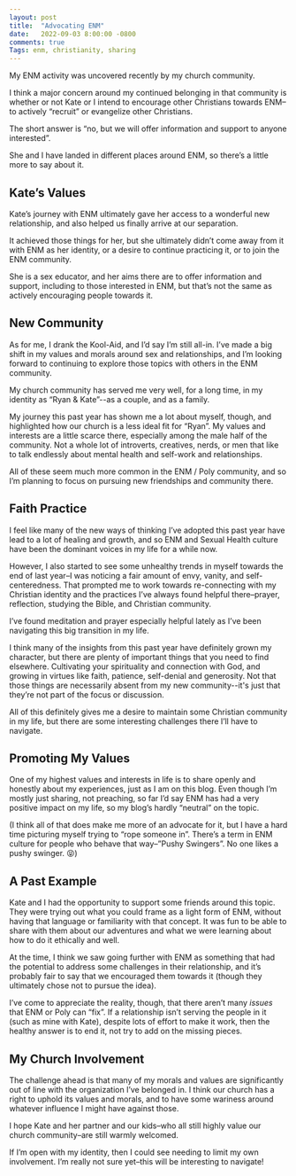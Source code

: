 ```yaml
---
layout: post
title:  "Advocating ENM"
date:   2022-09-03 8:00:00 -0800
comments: true
Tags: enm, christianity, sharing
---
```



My ENM activity was uncovered recently by my church community. 

I think a major concern around my continued belonging in that community is whether or not Kate or I intend to encourage other Christians towards ENM–to actively “recruit” or evangelize other Christians. 

The short answer is “no, but we will offer information and support to anyone interested”.

She and I have landed in different places around ENM, so there’s a little more to say about it.

<!--excerpt-->

## Kate’s Values

Kate’s journey with ENM ultimately gave her access to a wonderful new relationship, and also helped us finally arrive at our separation. 

It achieved those things for her, but she ultimately didn’t come away from it with ENM as her identity, or a desire to continue practicing it, or to join the ENM community.

She is a sex educator, and her aims there are to offer information and support, including to those interested in ENM, but that’s not the same as actively encouraging people towards it.


## New Community

As for me, I drank the Kool-Aid, and I’d say I’m still all-in. I’ve made a big shift in my values and morals around sex and relationships, and I’m looking forward to continuing to explore those topics with others in the ENM community. 

My church community has served me very well, for a long time, in my identity as “Ryan & Kate”--as a couple, and as a family. 

My journey this past year has shown me a lot about myself, though, and highlighted how our church is a less ideal fit for “Ryan”. My values and interests are a little scarce there, especially among the male half of the community. Not a whole lot of introverts, creatives, nerds, or men that like to talk endlessly about mental health and self-work and relationships. 

All of these seem much more common in the ENM / Poly community, and so I’m planning to focus on pursuing new friendships and community there.


## Faith Practice

I feel like many of the new ways of thinking I’ve adopted this past year have lead to a lot of healing and growth, and so ENM and Sexual Health culture have been the dominant voices in my life for a while now.

However, I also started to see some unhealthy trends in myself towards the end of last year–I was noticing a fair amount of envy, vanity, and self-centeredness. That prompted me to work towards re-connecting with my Christian identity and the practices I’ve always found helpful there–prayer, reflection, studying the Bible, and Christian community. 

I’ve found meditation and prayer especially helpful lately as I’ve been navigating this big transition in my life. 

I think many of the insights from this past year have definitely grown my character, but there are plenty of important things that you need to find elsewhere. Cultivating your spirituality and connection with God, and growing in virtues like faith, patience, self-denial and generosity. Not that those things are necessarily absent from my new community--it's just that they’re not part of the focus or discussion.

All of this definitely gives me a desire to maintain some Christian community in my life, but there are some interesting challenges there I’ll have to navigate.


## Promoting My Values

One of my highest values and interests in life is to share openly and honestly about my experiences, just as I am on this blog. Even though I’m mostly just sharing, not preaching, so far I’d say ENM has had a very positive impact on my life, so my blog’s hardly “neutral” on the topic. 

(I think all of that does make me more of an advocate for it, but I have a hard time picturing myself trying to “rope someone in”. There’s a term in ENM culture for people who behave that way–”Pushy Swingers”. No one likes a pushy swinger. 😝)


## A Past Example

Kate and I had the opportunity to support some friends around this topic. They were trying out what you could frame as a light form of ENM, without having that language or familiarity with that concept. It was fun to be able to share with them about our adventures and what we were learning about how to do it ethically and well. 

At the time, I think we saw going further with ENM as something that had the potential to address some challenges in their relationship, and it’s probably fair to say that we encouraged them towards it (though they ultimately chose not to pursue the idea).

I’ve come to appreciate the reality, though, that there aren’t many _issues_ that ENM or Poly can “fix”. If a relationship isn’t serving the people in it (such as mine with Kate), despite lots of effort to make it work, then the healthy answer is to end it, not try to add on the missing pieces. 


## My Church Involvement

The challenge ahead is that many of my morals and values are significantly out of line with the organization I’ve belonged in. I think our church has a right to uphold its values and morals, and to have some wariness around whatever influence I might have against those.

I hope Kate and her partner and our kids–who all still highly value our church community–are still warmly welcomed. 

If I’m open with my identity, then I could see needing to limit my own involvement. I’m really not sure yet–this will be interesting to navigate!
